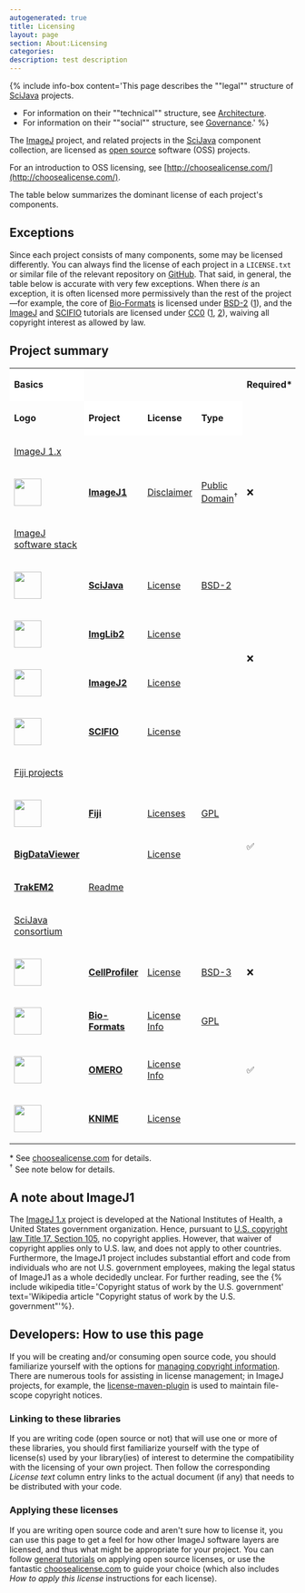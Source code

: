 ```yaml
---
autogenerated: true
title: Licensing
layout: page
section: About:Licensing
categories:
description: test description
---
```


{% include info-box content='This page describes the ""legal"" structure of [SciJava](SciJava) projects.

-   For information on their ""technical"" structure, see [Architecture](/develop/architecture).
-   For information on their ""social"" structure, see [Governance](/about/governance).' %}


The [ImageJ](/about) project, and related projects in the [SciJava](SciJava) component collection, are licensed as [open source](Open_source) software (OSS) projects.

For an introduction to OSS licensing, see [http://choosealicense.com/](http://choosealicense.com/).

The table below summarizes the dominant license of each project's components.

Exceptions
----------

Since each project consists of many components, some may be licensed differently. You can always find the license of each project in a `LICENSE.txt` or similar file of the relevant repository on [GitHub](/develop/github). That said, in general, the table below is accurate with very few exceptions. When there *is* an exception, it is often licensed more permissively than the rest of the project—for example, the core of [Bio-Formats](/formats/bio-formats) is licensed under [BSD-2](/licensing/bsd) ([1](https://github.com/openmicroscopy/bioformats/blob/develop/components/formats-bsd/LICENSE.txt)), and the [ImageJ](/about) and [SCIFIO](/software/scifio) tutorials are licensed under [CC0](/licensing/public-domain) ([1](https://github.com/imagej/tutorials/blob/master/README.md), [2](https://github.com/scifio/scifio-tutorials/blob/master/README.md)), waiving all copyright interest as allowed by law.

Project summary
---------------

<table><tbody><tr class="odd"><td style="background-color: white"><p><strong>Basics</strong></p></td><td></td><td></td><td></td><td><p><strong>Required*</strong></p></td><td></td><td></td><td><p><strong>Permitted*</strong></p></td><td></td><td></td><td></td><td></td><td></td><td></td></tr><tr class="even"><td><p> <strong>Logo</strong></p></td><td style="background-color: white"><p> <strong>Project</strong></p></td><td style="background-color: white"><p> <strong>License</strong></p></td><td style="background-color: white"><p> <strong>Type</strong></p></td><td style="vertical-align: middle"><p><a href="|alt=Disclose source"><img src="/media/Licensing-disclose-source.png" width="10px"/></a></p></td><td><p><a href="|alt=License and copyright notice"><img src="/media/Licensing-license-and-copyright-notice.png" width="22px"/></a></p></td><td><p><a href="|alt=State changes"><img src="/media/Licensing-state-changes.png" width="10px"/></a></p></td><td><p><a href="|alt=Commercial use"><img src="/media/Licensing-commercial-use.png" width="10px"/></a></p></td><td><p><a href="|alt=Distribution"><img src="/media/Licensing-distribution.png" width="10px"/></a></p></td><td><p><a href="|alt=Modification"><img src="/media/Licensing-modification.png" width="10px"/></a></p></td><td><p><a href="|alt=Patent grant"><img src="/media/Licensing-patent-grant.png" width="10px"/></a></p></td><td><p><a href="|alt=Private use"><img src="/media/Licensing-private-use.png" width="10px"/></a></p></td><td><p><a href="|alt=Hold liable"><img src="/media/Licensing-hold-liable.png" width="10px"/></a></p></td><td><p><a href="|alt=Sublicensing"><img src="/media/Licensing-sublicensing.png" width="10px"/></a></p></td></tr><tr class="odd"><td><p><a href="/software/imagej1" title="wikilink">ImageJ 1.x</a></p></td><td></td><td></td><td></td><td></td><td></td><td></td><td></td><td></td><td></td><td></td><td></td><td></td><td></td></tr><tr class="even"><td><p><img src="/media/Imagej1-icon.png" width="48"/></p></td><td><p><strong><a href="/software/imagej1" title="wikilink">ImageJ1</a></strong></p></td><td><p><a href="https://imagej.net/disclaimer.html">Disclaimer</a></p></td><td><p> <a href="/licensing/public-domain" title="wikilink">Public</a><br />
<a href="/licensing/public-domain" title="wikilink">Domain</a><sup>†</sup></p></td><td><p> &#10060;
</p></td><td><p>   &#10060;
</p></td><td><p>  &#10060;
</p></td><td><p>   &#9989;
</p></td><td><p>   &#9989;
</p></td><td><p>  &#9989;
</p></td><td><p>-</p></td><td><p>  &#9989;
</p></td><td><p>  &#10060;
</p></td><td><p>  &#9989;
</p></td></tr><tr class="odd"><td><p><a href="/develop/architecture" title="wikilink">ImageJ software stack</a></p></td><td></td><td></td><td></td><td></td><td></td><td></td><td></td><td></td><td></td><td></td><td></td><td></td><td></td></tr><tr class="even"><td><p><img src="/media/Scijava-icon.png" width="48"/></p></td><td><p><strong><a href="SciJava" title="wikilink">SciJava</a></strong></p></td><td><p><a href="https://github.com/scijava/scijava-common/blob/master/LICENSE.txt">License</a></p></td><td><p><a href="/licensing/bsd" title="wikilink">BSD-2</a></p></td><td  rowspan=4 class="yesno"><p>  &#10060;
</p></td><td rowspan=4 class="yesno"><p>   &#9989;
</p></td><td rowspan=4 class="yesno"><p>   &#10060;
</p></td><td rowspan=4 class="yesno"><p>  &#9989;
</p></td><td rowspan=4 class="yesno"><p>   &#9989;
</p></td><td rowspan=4 class="yesno"><p>   &#9989;
</p></td><td><p>-</p></td><td rowspan=4 class="yesno"><p>   &#9989;
</p></td><td rowspan=4 class="yesno"><p>   &#10060;
</p></td><td><p>-</p></td></tr><tr class="odd"><td><p><img src="/media/Imglib2-icon.png" width="48"/></p></td><td><p><strong><a href="/imglib2" title="wikilink">ImgLib2</a></strong></p></td><td><p><a href="https://github.com/imglib/imglib2/blob/master/LICENSE.txt">License</a></p></td><td></td><td></td><td></td></tr><tr class="even"><td><p><img src="/media/Imagej2-icon.png" width="48"/></p></td><td><p><strong><a href="/software/imagej2" title="wikilink">ImageJ2</a></strong></p></td><td><p><a href="https://github.com/imagej/imagej/blob/master/LICENSE.txt">License</a></p></td><td></td><td></td><td></tr><tr class="odd"><td><p><img src="/media/Scifio-icon.png" width="48"/></p></td><td><p><strong><a href="/software/scifio" title="wikilink">SCIFIO</a></strong></p></td><td><p><a href="https://github.com/scifio/scifio/blob/master/LICENSE.txt">License</a></p></td><td></td><td></td><td></td></tr><tr class="even"><td><p><a href="/fiji" title="wikilink">Fiji projects</a></p></td><td></td><td></td><td></td><td></td><td></td><td></td><td></td><td></td><td></td><td></td><td></td><td></td><td></td></tr><tr class="odd"><td><p><img src="/media/Fiji-icon.png" width="48"/></p></td><td><p><strong><a href="/fiji" title="wikilink">Fiji</a></strong></p></td><td><p><a href="https://github.com/fiji/fiji/blob/master/LICENSES">Licenses</a></p></td><td><p><a href="/licensing/gpl" title="wikilink">GPL</a></p></td><td rowspan=3 class="yesno"><p>  &#9989;
</p></td><td rowspan=3 class="yesno"><p>  &#9989;
</p></td><td rowspan=3 class="yesno"><p>  &#9989;
</p></td><td rowspan=3 class="yesno"><p>  &#9989;
</p></td><td rowspan=3 class="yesno"><p>  &#9989;
</p></td><td rowspan=3 class="yesno"><p>  &#9989;
</p></td><td rowspan=3 class="yesno"><p>  &#9989;
</p></td><td rowspan=3 class="yesno"><p>  &#9989;
</p></td><td rowspan=3 class="yesno"><p>  &#10060;
</p></td><td rowspan=3 class="yesno"><p>  &#10060;
</p></td></tr><tr class="even"><td><p><strong><a href="BigDataViewer" title="wikilink">BigDataViewer</a></strong></p></td><td></td><td><p><a href="https://github.com/bigdataviewer/bigdataviewer-core/blob/master/LICENSE.txt">License</a></p></td><td></td><td></td></tr><tr class="odd"><td><p><strong><a href="/plugins/trakem2" title="wikilink">TrakEM2</a></strong></p></td><td><p><a href="https://github.com/trakem2/TrakEM2/blob/master/README">Readme</a></p></td><td></td><td></td></tr><tr class="even"><td><p><a href="SciJava" title="wikilink">SciJava consortium</a></p></td><td></td><td></td><td></td><td></td><td></td><td></td><td></td><td></td><td></td><td></td><td></td><td></td><td></td></tr><tr class="odd"><td><p><img src="/media/Cellprofiler-icon.png" width="48"/></p></td><td><p><strong><a href="/software/cellprofiler" title="wikilink">CellProfiler</a></strong></p></td><td><p><a href="https://github.com/CellProfiler/CellProfiler/blob/master/LICENSE">License</a></p></td><td><p><a href="/licensing/bsd" title="wikilink">BSD-3</a></p></td><td rowspan=1 class="yesno"><p>  &#10060;
</p></td><td rowspan=1 class="yesno"><p>  &#9989;
</p></td><td rowspan=1 class="yesno"><p>  &#10060;
</p></td><td rowspan=1 class="yesno"><p>  &#9989;
</p></td><td rowspan=1 class="yesno"><p>  &#9989;
</p></td><td rowspan=1 class="yesno"><p>  &#9989;
</p></td><td><p>-</p></td><td rowspan=1 class="yesno"><p>  &#9989;
</p></td><td rowspan=1 class="yesno"><p>  &#10060;
</p></td><td><p>-</p></td></tr><tr class="even"><td><p><img src="/media/Bio-formats-icon.png" width="48"/></p></td><td><p><strong><a href="/formats/bio-formats" title="wikilink">Bio-Formats</a></strong></p></td><td><p><a href="https://github.com/openmicroscopy/bioformats/blob/develop/LICENSE.txt">License</a><br />
<a href="http://openmicroscopy.org/site/about/licensing-attribution">Info</a></p></td><td><p><a href="/licensing/gpl" title="wikilink">GPL</a></p></td><td rowspan=3 class="yesno"><p>  &#9989;
</p></td><td rowspan=3 class="yesno"><p>  &#9989;
</p></td><td rowspan=3 class="yesno"><p>  &#9989;
</p></td><td rowspan=3 class="yesno"><p>  &#9989;
</p></td><td rowspan=3 class="yesno"><p>  &#9989;
</p></td><td rowspan=3 class="yesno"><p>  &#9989;
</p></td><td rowspan=3 class="yesno"><p>  &#9989;
</p></td><td rowspan=3 class="yesno"><p>  &#9989;
</p></td><td rowspan=3 class="yesno"><p>  &#10060;
</p></td><td rowspan=3 class="yesno"><p>   &#10060;
</p></td></tr><tr class="odd"><td><p><img src="/media/Omero-icon.png" width="48"/></p></td><td><p><strong><a href="/software/omero" title="wikilink">OMERO</a></strong></p></td><td><p><a href="https://github.com/openmicroscopy/openmicroscopy/blob/develop/LICENSE.txt">License</a><br />
<a href="http://openmicroscopy.org/site/about/licensing-attribution">Info</a></p></td></tr><tr class="even"><td><p><img src="/media/Knime-icon.png" width="48"/></p></td><td><p><strong><a href="/software/knime" title="wikilink">KNIME</a></strong></p></td><td><p><a href="http://www.knime.org/downloads/full-license">License</a></p></td></tr></tbody></table>

<span>\*</span> See [choosealicense.com](http://choosealicense.com/) for details.  
<sup>†</sup> See note below for details.

A note about ImageJ1
--------------------

The [ImageJ 1.x](/software/imagej1) project is developed at the National Institutes of Health, a United States government organization. Hence, pursuant to [U.S. copyright law Title 17, Section 105](http://www.copyright.gov/title17/92chap1.html#105), no copyright applies. However, that waiver of copyright applies only to U.S. law, and does not apply to other countries. Furthermore, the ImageJ1 project includes substantial effort and code from individuals who are not U.S. government employees, making the legal status of ImageJ1 as a whole decidedly unclear. For further reading, see the {% include wikipedia title='Copyright status of work by the U.S. government' text='Wikipedia article "Copyright status of work by the U.S. government"'%}.

Developers: How to use this page
--------------------------------

If you will be creating and/or consuming open source code, you should familiarize yourself with the options for [managing copyright information](http://softwarefreedom.org/resources/2012/ManagingCopyrightInformation.html). There are numerous tools for assisting in license management; in ImageJ projects, for example, the [license-maven-plugin](https://www.mojohaus.org/license-maven-plugin/) is used to maintain file-scope copyright notices.

### Linking to these libraries

If you are writing code (open source or not) that will use one or more of these libraries, you should first familiarize yourself with the type of license(s) used by your library(ies) of interest to determine the compatibility with the licensing of your own project. Then follow the corresponding *License text* column entry links to the actual document (if any) that needs to be distributed with your code.

### Applying these licenses

If you are writing open source code and aren't sure how to license it, you can use this page to get a feel for how other ImageJ software layers are licensed, and thus what might be appropriate for your project. You can follow [general tutorials](http://opensource.org/faq#apply-license) on applying open source licenses, or use the fantastic [choosealicense.com](http://choosealicense.com/licenses/) to guide your choice (which also includes *How to apply this license* instructions for each license).
